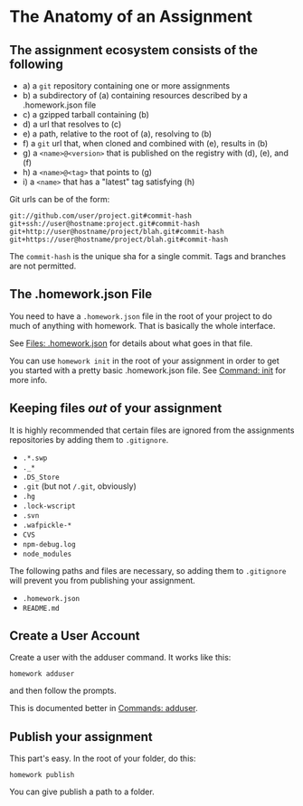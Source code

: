 The Anatomy of an Assignment
====================================

## The assignment ecosystem consists of the following

- a) a `git` repository containing one or more assignments
- b) a subdirectory of (a) containing resources described by a .homework.json file
- c) a gzipped tarball containing (b)
- d) a url that resolves to (c)
- e) a path, relative to the root of (a), resolving to (b)
- f) a `git` url that, when cloned and combined with (e), results in (b)
- g) a `<name>@<version>` that is published on the registry with (d), (e), and (f)
- h) a `<name>@<tag>` that points to (g)
- i) a `<name>` that has a "latest" tag satisfying (h)

Git urls can be of the form:

    git://github.com/user/project.git#commit-hash
    git+ssh://user@hostname:project.git#commit-hash
    git+http://user@hostname/project/blah.git#commit-hash
    git+https://user@hostname/project/blah.git#commit-hash

The `commit-hash` is the unique sha for a single commit. Tags and branches are
not permitted.

## The .homework.json File

You need to have a `.homework.json` file in the root of your project to do
much of anything with homework.  That is basically the whole interface.

See [Files: .homework.json](../files/homework.json.md) for details about what goes in that file.

You can use `homework init` in the root of your assignment in order to get you
started with a pretty basic .homework.json file.  See [Command: init](../commands/init.md) for
more info.

## Keeping files *out* of your assignment

It is highly recommended that certain files are ignored from the assignments
repositories by adding them to `.gitignore`.

* `.*.swp`
* `._*`
* `.DS_Store`
* `.git` (but not `/.git`, obviously)
* `.hg`
* `.lock-wscript`
* `.svn`
* `.wafpickle-*`
* `CVS`
* `npm-debug.log`
* `node_modules`

The following paths and files are necessary, so adding them to `.gitignore`
will prevent you from publishing your assignment.

* `.homework.json`
* `README.md`

## Create a User Account

Create a user with the adduser command.  It works like this:

    homework adduser

and then follow the prompts.

This is documented better in [Commands: adduser](../commands/adduser.md).

## Publish your assignment

This part's easy.  In the root of your folder, do this:

    homework publish

You can give publish a path to a folder.

